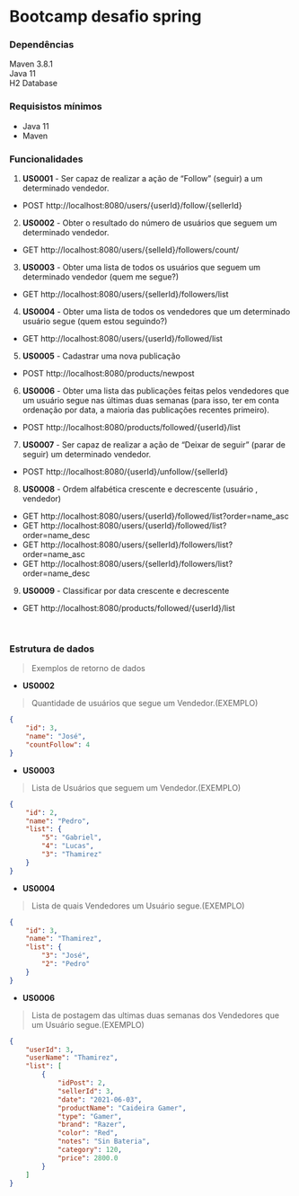 # Bootcamp desafio spring

### Dependências

Maven 3.8.1 </br>
Java 11 </br>
H2 Database </br>

### Requisistos mínimos
- Java 11
- Maven

### Funcionalidades 


1. **US0001** - Ser capaz de realizar a ação de “Follow” (seguir) a um determinado vendedor.
  - POST http://localhost:8080/users/{userId}/follow/{sellerId}
  
2. **US0002** - Obter o resultado do número de usuários que seguem um determinado
vendedor.
  - GET http://localhost:8080/users/{selleId}/followers/count/
  
3. **US0003** - Obter uma lista de todos os usuários que seguem um determinado vendedor
(quem me segue?)
  - GET http://localhost:8080/users/{sellerId}/followers/list
  
4. **US0004** - Obter uma lista de todos os vendedores que um determinado usuário segue
(quem estou seguindo?)
  - GET http://localhost:8080/users/{userId}/followed/list
  
5. **US0005** - Cadastrar uma nova publicação
  - POST http://localhost:8080/products/newpost

6. **US0006** - Obter uma lista das publicações feitas pelos vendedores que um usuário segue
nas últimas duas semanas (para isso, ter em conta ordenação por data, a maioria das
publicações recentes primeiro).
  - POST http://localhost:8080/products/followed/{userId}/list

7. **US0007** - Ser capaz de realizar a ação de “Deixar de seguir” (parar de seguir) um
determinado vendedor.
  - POST http://localhost:8080/{userId}/unfollow/{sellerId}

8. **US0008** - Ordem alfabética crescente e decrescente (usuário , vendedor)
  - GET http://localhost:8080/users/{userId}/followed/list?order=name_asc
  - GET http://localhost:8080/users/{userId}/followed/list?order=name_desc
  - GET http://localhost:8080/users/{sellerId}/followers/list?order=name_asc
  - GET http://localhost:8080/users/{sellerId}/followers/list?order=name_desc

9. **US0009** - Classificar por data crescente e decrescente
  - GET http://localhost:8080/products/followed/{userId}/list
  
<br />

### **Estrutura de dados** 
> Exemplos de retorno de dados

- **US0002**
> Quantidade de usuários que segue um Vendedor.(EXEMPLO)

```json
{
    "id": 3,
    "name": "José",
    "countFollow": 4
}
```

- **US0003**
> Lista de Usuários que seguem um Vendedor.(EXEMPLO)

```json
{
    "id": 2,
    "name": "Pedro",
    "list": {
        "5": "Gabriel",
        "4": "Lucas",
        "3": "Thamirez"
    }
}
```

- **US0004**
> Lista de quais Vendedores um Usuário segue.(EXEMPLO)

```json
{
    "id": 3,
    "name": "Thamirez",
    "list": {
        "3": "José",
        "2": "Pedro"
    }
}
```

- **US0006**
> Lista de postagem das ultimas duas semanas dos Vendedores que um Usuário segue.(EXEMPLO)

```json
{
    "userId": 3,
    "userName": "Thamirez",
    "list": [
        {
            "idPost": 2,
            "sellerId": 3,
            "date": "2021-06-03",
            "productName": "Caideira Gamer",
            "type": "Gamer",
            "brand": "Razer",
            "color": "Red",
            "notes": "Sin Bateria",
            "category": 120,
            "price": 2800.0
        }
    ]
}
```
